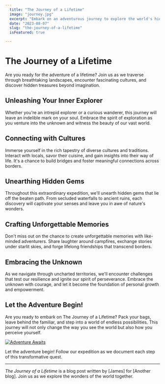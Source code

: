 ```yaml
---
  title: "The Journey of a Lifetime"
  image: "journey.jpg"
  excerpt: "Embark on an adventurous journey to explore the world's hidden gems."
  date: "2023-08-07"
  slug: "the-journey-of-a-lifetime"
  isFeatured: true

---
```


# The Journey of a Lifetime

Are you ready for the adventure of a lifetime? Join us as we traverse through breathtaking landscapes, encounter fascinating cultures, and discover hidden treasures beyond imagination.

## Unleashing Your Inner Explorer

Whether you're an intrepid explorer or a curious wanderer, this journey will leave an indelible mark on your soul. Embrace the spirit of exploration as you venture into the unknown and witness the beauty of our vast world.

## Connecting with Cultures

Immerse yourself in the rich tapestry of diverse cultures and traditions. Interact with locals, savor their cuisine, and gain insights into their way of life. It's a chance to build bridges and foster meaningful connections across borders.

## Unearthing Hidden Gems

Throughout this extraordinary expedition, we'll unearth hidden gems that lie off the beaten path. From secluded waterfalls to ancient ruins, each discovery will captivate your senses and leave you in awe of nature's wonders.

## Crafting Unforgettable Memories

Don't miss out on the chance to create unforgettable memories with like-minded adventurers. Share laughter around campfires, exchange stories under starlit skies, and forge lifelong friendships that transcend borders.

## Embracing the Unknown

As we navigate through uncharted territories, we'll encounter challenges that test our resilience and ignite our spirit of perseverance. Embrace the unknown with courage, and let it become the foundation of personal growth and empowerment.

## Let the Adventure Begin!

Are you ready to embark on The Journey of a Lifetime? Pack your bags, leave behind the familiar, and step into a world of endless possibilities. This journey will not only change the way you see the world but also how you perceive yourself.

[![Adventure Awaits](journey.jpg)](journey.jpg)

Let the adventure begin! Follow our expedition as we document each step of this transformative quest.

---
_The Journey of a Lifetime_ is a blog post written by [James] for [Another blog]. Join us as we explore the wonders of the world together.

